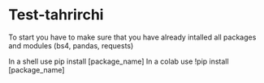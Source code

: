 # Test-tahrirchi

To start you have to make sure that you have already intalled all packages and modules (bs4, pandas, requests)

In a shell use pip install [package_name]
In a colab use !pip install [package_name]

